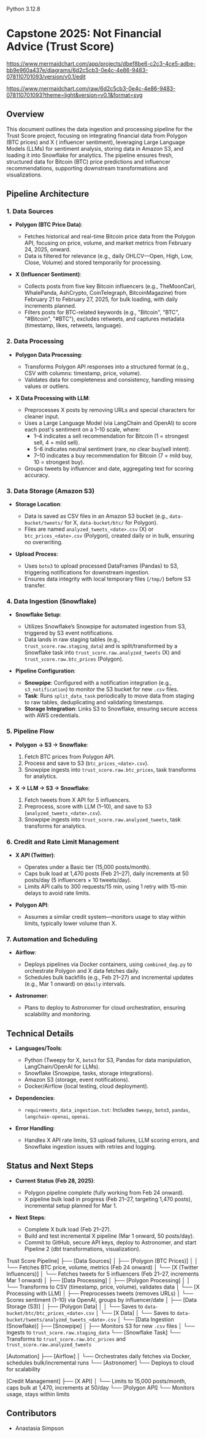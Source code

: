 Python 3.12.8

# Capstone 2025: Not Financial Advice (Trust Score)
https://www.mermaidchart.com/app/projects/dbef8be6-c2c3-4ce5-adbe-bb9e960a437e/diagrams/6d2c5cb3-0e4c-4e86-9483-078110701093/version/v0.1/edit

https://www.mermaidchart.com/raw/6d2c5cb3-0e4c-4e86-9483-078110701093?theme=light&version=v0.1&format=svg

## Overview
This document outlines the data ingestion and processing pipeline for the Trust Score project, focusing on integrating financial data from Polygon (BTC prices) and X ( influencer sentiment), leveraging Large Language Models (LLMs) for sentiment analysis, storing data in Amazon S3, and loading it into Snowflake for analytics. The pipeline ensures fresh, structured data for Bitcoin (BTC) price predictions and influencer recommendations, supporting downstream transformations and visualizations.

## Pipeline Architecture

### 1. Data Sources
- **Polygon (BTC Price Data)**:
  - Fetches historical and real-time Bitcoin price data from the Polygon API, focusing on price, volume, and market metrics from February 24, 2025, onward.
  - Data is filtered for relevance (e.g., daily OHLCV—Open, High, Low, Close, Volume) and stored temporarily for processing.

- **X (Influencer Sentiment)**:
  - Collects posts from five key Bitcoin influencers (e.g., TheMoonCarl, WhalePanda, AshCrypto, CoinTelegraph, BitcoinMagazine) from February 21 to February 27, 2025, for bulk loading, with daily increments planned.
  - Filters posts for BTC-related keywords (e.g., "Bitcoin", "BTC", "#Bitcoin", "#BTC"), excludes retweets, and captures metadata (timestamp, likes, retweets, language).

### 2. Data Processing
- **Polygon Data Processing**:
  - Transforms Polygon API responses into a structured format (e.g., CSV with columns: timestamp, price, volume).
  - Validates data for completeness and consistency, handling missing values or outliers.

- **X Data Processing with LLM**:
  - Preprocesses X posts by removing URLs and special characters for cleaner input.
  - Uses a Large Language Model (via LangChain and OpenAI) to score each post's sentiment on a 1–10 scale, where:
    - 1–4 indicates a sell recommendation for Bitcoin (1 = strongest sell, 4 = mild sell).
    - 5–6 indicates neutral sentiment (rare, no clear buy/sell intent).
    - 7–10 indicates a buy recommendation for Bitcoin (7 = mild buy, 10 = strongest buy).
  - Groups tweets by influencer and date, aggregating text for scoring accuracy.

### 3. Data Storage (Amazon S3)
- **Storage Location**:
  - Data is saved as CSV files in an Amazon S3 bucket (e.g., `data-bucket/tweets/` for X, `data-bucket/btc/` for Polygon).
  - Files are named `analyzed_tweets_<date>.csv` (X) or `btc_prices_<date>.csv` (Polygon), created daily or in bulk, ensuring no overwriting.

- **Upload Process**:
  - Uses `boto3` to upload processed DataFrames (Pandas) to S3, triggering notifications for downstream ingestion.
  - Ensures data integrity with local temporary files (`/tmp/`) before S3 transfer.

### 4. Data Ingestion (Snowflake)
- **Snowflake Setup**:
  - Utilizes Snowflake’s Snowpipe for automated ingestion from S3, triggered by S3 event notifications.
  - Data lands in raw staging tables (e.g., `trust_score.raw.staging_data`) and is split/transformed by a Snowflake task into `trust_score.raw.analyzed_tweets` (X) and `trust_score.raw.btc_prices` (Polygon).

- **Pipeline Configuration**:
  - **Snowpipe**: Configured with a notification integration (e.g., `s3_notification`) to monitor the S3 bucket for new `.csv` files.
  - **Task**: Runs `split_data_task` periodically to move data from staging to raw tables, deduplicating and validating timestamps.
  - **Storage Integration**: Links S3 to Snowflake, ensuring secure access with AWS credentials.

### 5. Pipeline Flow
- **Polygon → S3 → Snowflake**:
  1. Fetch BTC prices from Polygon API.
  2. Process and save to S3 (`btc_prices_<date>.csv`).
  3. Snowpipe ingests into `trust_score.raw.btc_prices`, task transforms for analytics.

- **X → LLM → S3 → Snowflake**:
  1. Fetch tweets from X API for 5 influencers.
  2. Preprocess, score with LLM (1–10), and save to S3 (`analyzed_tweets_<date>.csv`).
  3. Snowpipe ingests into `trust_score.raw.analyzed_tweets`, task transforms for analytics.

### 6. Credit and Rate Limit Management
- **X API (Twitter)**:
  - Operates under a Basic tier (15,000 posts/month).
  - Caps bulk load at 1,470 posts (Feb 21–27), daily increments at 50 posts/day (5 influencers × 10 tweets/day).
  - Limits API calls to 300 requests/15 min, using 1 retry with 15-min delays to avoid rate limits.

- **Polygon API**:
  - Assumes a similar credit system—monitors usage to stay within limits, typically lower volume than X.

### 7. Automation and Scheduling
- **Airflow**:
  - Deploys pipelines via Docker containers, using `combined_dag.py` to orchestrate Polygon and X data fetches daily.
  - Schedules bulk backfills (e.g., Feb 21–27) and incremental updates (e.g., Mar 1 onward) on `@daily` intervals.

- **Astronomer**:
  - Plans to deploy to Astronomer for cloud orchestration, ensuring scalability and monitoring.

## Technical Details
- **Languages/Tools**:
  - Python (Tweepy for X, `boto3` for S3, Pandas for data manipulation, LangChain/OpenAI for LLMs).
  - Snowflake (Snowpipe, tasks, storage integrations).
  - Amazon S3 (storage, event notifications).
  - Docker/Airflow (local testing, cloud deployment).

- **Dependencies**:
  - `requirements_data_ingestion.txt`: Includes `tweepy`, `boto3`, `pandas`, `langchain-openai`, `openai`.

- **Error Handling**:
  - Handles X API rate limits, S3 upload failures, LLM scoring errors, and Snowflake ingestion issues with retries and logging.

## Status and Next Steps
- **Current Status (Feb 28, 2025)**:
  - Polygon pipeline complete (fully working from Feb 24 onward).
  - X pipeline bulk load in progress (Feb 21–27, targeting 1,470 posts), incremental setup planned for Mar 1.

- **Next Steps**:
  - Complete X bulk load (Feb 21–27).
  - Build and test incremental X pipeline (Mar 1 onward, 50 posts/day).
  - Commit to GitHub, secure API keys, deploy to Astronomer, and start Pipeline 2 (dbt transformations, visualization).

Trust Score Pipeline]
  ├── [Data Sources]
  │   ├── [Polygon (BTC Prices)]
  │   │   └── Fetches BTC price, volume, metrics (Feb 24 onward)
  │   └── [X (Twitter Influencers)]
  │       └── Fetches tweets for 5 influencers (Feb 21–27, increments Mar 1 onward)
  │
  ├── [Data Processing]
  │   ├── [Polygon Processing]
  │   │   └── Transforms to CSV (timestamp, price, volume), validates data
  │   └── [X Processing with LLM]
  │       ├── Preprocesses tweets (removes URLs)
  │       └── Scores sentiment (1–10) via OpenAI, groups by influencer/date
  │
  ├── [Data Storage (S3)]
  │   ├── [Polygon Data]
  │   │   └── Saves to `data-bucket/btc/btc_prices_<date>.csv`
  │   └── [X Data]
  │       └── Saves to `data-bucket/tweets/analyzed_tweets_<date>.csv`
  │
  └── [Data Ingestion (Snowflake)]
      ├── [Snowpipe]
      │   ├── Monitors S3 for new `.csv` files
      │   └── Ingests to `trust_score.raw.staging_data`
      └── [Snowflake Task]
          └── Transforms to `trust_score.raw.btc_prices` and `trust_score.raw.analyzed_tweets`

[Automation]
  ├── [Airflow]
  │   └── Orchestrates daily fetches via Docker, schedules bulk/incremental runs
  └── [Astronomer]
      └── Deploys to cloud for scalability

[Credit Management]
  ├── [X API]
  │   └── Limits to 15,000 posts/month, caps bulk at 1,470, increments at 50/day
  └── [Polygon API]
      └── Monitors usage, stays within limits

## Contributors
- Anastasia Simpson

